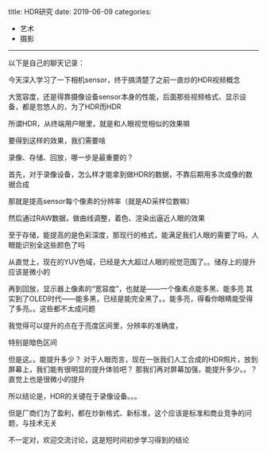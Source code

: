 title: HDR研究
date: 2019-06-09
categories:
- 艺术
- 摄影




---

以下是自己的聊天记录：

今天深入学习了一下相机sensor，终于搞清楚了之前一直炒的HDR视频概念

大宽容度，还是得靠摄像设备sensor本身的性能，后面那些视频格式、显示设备，都是忽悠人的，为了HDR而HDR

 所谓HDR，从终端用户眼里，就是和人眼视觉相似的效果嘛

要得到这样的效果，我们需要啥

录像、存储、回放，哪一步是最重要的？ 

首先，对于录像设备，怎么样才能拿到做HDR的数据，不靠后期用多次成像的数据合成

 那就是提高sensor每个像素的分辨率（就是AD采样位数嘛）

然后通过RAW数据，做曲线调整，着色、渲染出逼近人眼的效果

 至于存储，能提高的是色彩深度，那现行的格式，能满足我们人眼的需要了吗，人眼能识别全这些颜色了吗

从直觉上，现在的YUV色域，已经是大大超过人眼的视觉范围了。。储存上的提升应该是微小的

再到回放，显示器上像素的“宽容度”，也就是——一个像素点能多黑、能多亮
其实到了OLED时代——能多黑，已经是能完全黑了。。能多亮，得看你眼睛能受得了多亮。。这些都不太成问题

我觉得可以提升的点在于亮度区间里，分辨率的准确度，

特别是暗色区间

但是这。。能提升多少？ 对于人眼而言，现在一张我们人工合成的HDR照片，放到屏幕上，我们能有很明显的提升体验吧？
那我们再对屏幕加强，能提升多少。。？
直觉上也是很微小的提升

 所以结论是，HDR的关键在于录像设备。。。

但是厂商们为了盈利，都在炒新格式、新标准，这个应该是标准和商业竞争的问题，与技术无关

不一定对，欢迎交流讨论，这是短时间初步学习得到的结论